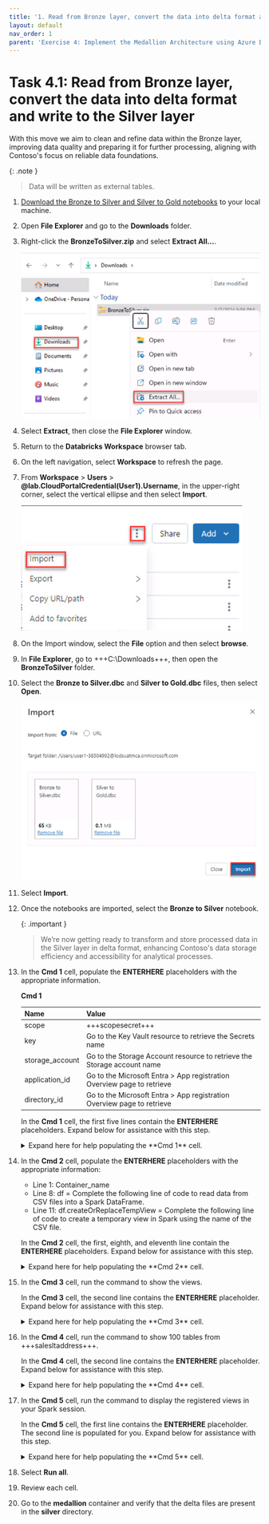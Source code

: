 ```yaml
---
title: '1. Read from Bronze layer, convert the data into delta format and write to the Silver layer'
layout: default
nav_order: 1
parent: 'Exercise 4: Implement the Medallion Architecture using Azure Databricks (Bronze, Silver and Gold layers)'
---
```


# Task 4.1: Read from Bronze layer, convert the data into delta format and write to the Silver layer

With this move we aim to clean and refine data within the Bronze layer, improving data quality and preparing it for further processing, aligning with Contoso's focus on reliable data foundations. 

{: .note }
> Data will be written as external tables. 

1. [Download the Bronze to Silver and Silver to Gold notebooks](https://github.com/microsoft/TechExcel-Fabric-with-Databricks-for-Data-Analytics/blob/main/docs/resources/BronzeToSilver.zip) to your local machine.

1. Open **File Explorer** and go to the **Downloads** folder.

1. Right-click the **BronzeToSilver.zip** and select **Extract All...**.

    ![extract.jpg](../media/instructions254096/extract.jpg)

1. Select **Extract**, then close the **File Explorer** window.

1. Return to the **Databricks Workspace** browser tab.

1. On the left navigation, select **Workspace** to refresh the page.

1. From **Workspace** > **Users** > **@lab.CloudPortalCredential(User1).Username**, in the upper-right corner, select the vertical ellipse and then select **Import**.

    ![import.jpg](../media/instructions254096/import.jpg)

1. On the Import window, select the **File** option and then select **browse**.

1. In **File Explorer**, go to +++C:\Downloads+++, then open the **BronzeToSilver** folder.

1. Select the **Bronze to Silver.dbc** and **Silver to Gold.dbc** files, then select **Open**.

    ![selectimport.jpg](../media/instructions254096/selectimport.jpg)

1. Select **Import**.

1. Once the notebooks are imported, select the **Bronze to Silver** notebook.

    {: .important }
    > We’re now getting ready to transform and store processed data in the Silver layer in delta format, enhancing Contoso's data storage efficiency and accessibility for analytical processes.

1. In the **Cmd 1** cell, populate the **ENTERHERE** placeholders with the appropriate information.

    **Cmd 1**
   
    | Name | Value |
    |:---------|:---------|
    | scope   | +++scopesecret+++   |
    | key   | Go to the Key Vault resource to retrieve the Secrets name   |
    | storage_account   | Go to the Storage Account resource to retrieve the Storage account name   |
    | application_id   | Go to the Microsoft Entra > App registration Overview page to retrieve    |
    | directory_id   | Go to the Microsoft Entra > App registration Overview page to retrieve   |

    
    In the **Cmd 1** cell, the first five lines contain the **ENTERHERE** placeholders. Expand below for assistance with this step.
   
    <details markdown="block">
    <summary>Expand here for help populating the **Cmd 1** cell. </summary>
   
    | Name | Value |
    |:---------|:---------|
    | scope   | +++scopesecret+++   |
    | key   | +++keyvaultSecret+++   |
    | storage_account   | +++storage@lab.LabInstance.Id+++   |
    | application_id   | +++@lab.Variable(serviceApplicationID_clientID)+++   |
    | directory_id   | +++@lab.Variable(serviceDirectoryID_tenantID)+++   |
   
    </details>

1. In the **Cmd 2** cell, populate the **ENTERHERE** placeholders with the appropriate information:

    - Line 1: Container_name
    - Line 8: df = Complete the following line of code to read data from CSV files into a Spark DataFrame.
    - Line 11: df.createOrReplaceTempView = Complete the following line of code to create a temporary view in Spark using the name of the CSV file. 

    In the **Cmd 2** cell, the first, eighth, and eleventh line contain the **ENTERHERE** placeholders. Expand below for assistance with this step.

    <details markdown="block">
    <summary>Expand here for help populating the **Cmd 2** cell. </summary>
   
    **Cmd 2**
   
    | Name | Value |
    |:---------|:---------|
    | container_name   | +++"medallion"+++   |
    | df   |   +++spark.read.format("csv").options(inferSchema="true", header="true").load(path=f"{file_path.path}*")+++   |
    | df.createOrReplaceTempView   | +++(file_path.name.removesuffix('.csv'))+++   |
   
    </details>

1. In the **Cmd 3** cell, run the command to show the views.

    In the **Cmd 3** cell, the second line contains the **ENTERHERE** placeholder. Expand below for assistance with this step.
    
    <details markdown="block">
    <summary>Expand here for help populating the **Cmd 3** cell. </summary>
   
    **Cmd 3**
   
    | Name | Value |
    |:---------|:---------|
    | %sql   | +++SHOW VIEWS+++   |
   
    </details>

1. In the **Cmd 4** cell, run the command to show 100 tables from +++salesltaddress+++.

    In the **Cmd 4** cell, the second line contains the **ENTERHERE** placeholder. Expand below for assistance with this step.

    <details markdown="block">
    <summary>Expand here for help populating the **Cmd 4** cell. </summary>
   
    **Cmd 4**
   
    | Name | Value |
    |:---------|:---------|
    | %sql   | +++SELECT * FROM salesltaddress LIMIT 100+++   |

    </details>

1. In the **Cmd 5** cell, run the command to display the registered views in your Spark session.


    In the **Cmd 5** cell, the first line contains the **ENTERHERE** placeholder. The second line is populated for you. Expand below for assistance with this step.
    
    <details markdown="block">
    <summary>Expand here for help populating the **Cmd 5** cell. </summary>
   
    **Cmd 5**
   
    | Name | Value |
    |:---------|:---------|
    | line 1 | +++views = spark.sql("SHOW VIEWS")+++   |
   
   </details>

1. Select **Run all**.

1. Review each cell.

1. Go to the **medallion** container and verify that the delta files are present in the **silver** directory.
